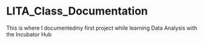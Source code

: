 # LITA_Class_Documentation
This is where I documentedmy first project while learning Data Analysis with the Incubator Hub
